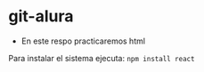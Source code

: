 # git-alura
- En este respo practicaremos html

Para instalar el sistema ejecuta:
```npm install react```
